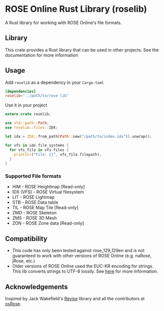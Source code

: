 # ROSE Online Rust Library (roselib)
A Rust library for working with ROSE Online's file formats.


## Library
This crate provides a Rust library that can be used in other projects. See
the documentation for more information

## Usage
Add `roselib` as a dependency in your `Cargo.toml`
```toml
[dependencies]
roselib="../path/to/rose-lib"

```
Use it in your project
```rust
extern crate roselib;

use std::path::Path;
use roselib::files::IDX;

let idx = IDX::from_path(Path::new("/path/to/index.idx")).unwrap();

for vfs in idx.file_systems {
  for vfs_file in vfs.files {
    println!("File: {}", vfs_file.filepath);
  }
}
```

### Supported File formats
* HIM - ROSE Heightmap [Read-only]
* IDX (VFS) - ROSE Virtual filesystem
* LIT - ROSE Lightmap
* STB - ROSE Data table
* TIL - ROSE Map Tile [Read-only]
* ZMD - ROSE Skeleton
* ZMS - ROSE 3D Mesh
* ZON - ROSE Zone data [Read-only]

## Compatibility
* This code has only been tested against rose_129_129en and is not guaranteed 
to work with other versions of ROSE Online (e.g. naRose, jRose, etc.)
* Older versions of ROSE Online used the EUC-KR encoding for strings. This lib
converts strings to UTF-8 lossily. See [here](https://doc.rust-lang.org/std/string/struct.String.html#method.from_utf8_lossy)
for more information.

## Acknowledgements
Inspired by Jack Wakefield's [Revise](https://github.com/jackwakefield/Revise) 
library and all the contributors at [osRose](http://forum.dev-osrose.com/).
